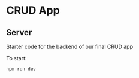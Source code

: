 # CRUD App  
## Server

Starter code for the backend of our final CRUD app

To start:

`npm run dev`
